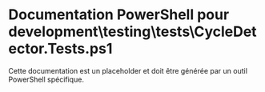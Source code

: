# Documentation PowerShell pour development\testing\tests\CycleDetector.Tests.ps1

Cette documentation est un placeholder et doit être générée par un outil PowerShell spécifique.
